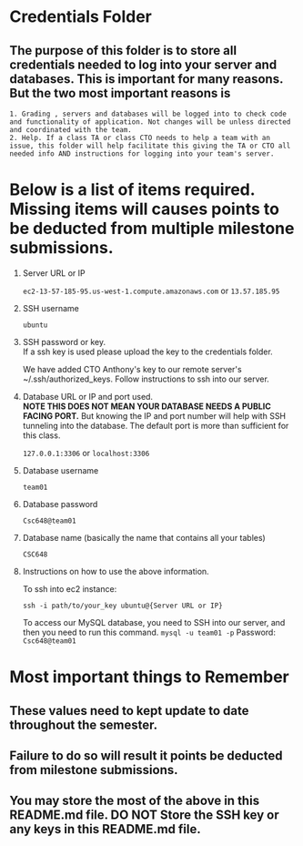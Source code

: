 # Credentials Folder

## The purpose of this folder is to store all credentials needed to log into your server and databases. This is important for many reasons. But the two most important reasons is
    1. Grading , servers and databases will be logged into to check code and functionality of application. Not changes will be unless directed and coordinated with the team.
    2. Help. If a class TA or class CTO needs to help a team with an issue, this folder will help facilitate this giving the TA or CTO all needed info AND instructions for logging into your team's server. 


# Below is a list of items required. Missing items will causes points to be deducted from multiple milestone submissions.

1. Server URL or IP

    `ec2-13-57-185-95.us-west-1.compute.amazonaws.com` or `13.57.185.95`

2. SSH username

    `ubuntu`

3. SSH password or key.
    <br> If a ssh key is used please upload the key to the credentials folder.

    We have added CTO Anthony's key to our remote server's 
    ~/.ssh/authorized_keys. Follow instructions to ssh into our server.

4. Database URL or IP and port used.
    <br><strong> NOTE THIS DOES NOT MEAN YOUR DATABASE NEEDS A PUBLIC FACING PORT.</strong> But knowing the IP and port number will help with SSH tunneling into the database. The default port is more than sufficient for this class.

    `127.0.0.1:3306` or `localhost:3306`

5. Database username

    `team01`

6. Database password

    `Csc648@team01`

7. Database name (basically the name that contains all your tables)

    `CSC648`

8. Instructions on how to use the above information.

    To ssh into ec2 instance:

    `ssh -i path/to/your_key ubuntu@{Server URL or IP}`


    To access our MySQL database, you need to SSH into our server, and then you need to run this command.
    `mysql -u team01 -p`
    Password: `Csc648@team01`
   
   
    
   



# Most important things to Remember
## These values need to kept update to date throughout the semester. <br>
## <strong>Failure to do so will result it points be deducted from milestone submissions.</strong><br>
## You may store the most of the above in this README.md file. DO NOT Store the SSH key or any keys in this README.md file.
